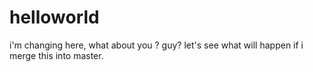 # helloworld
i'm changing here, what about you ? guy?
let's see what will happen if i merge this into master.
